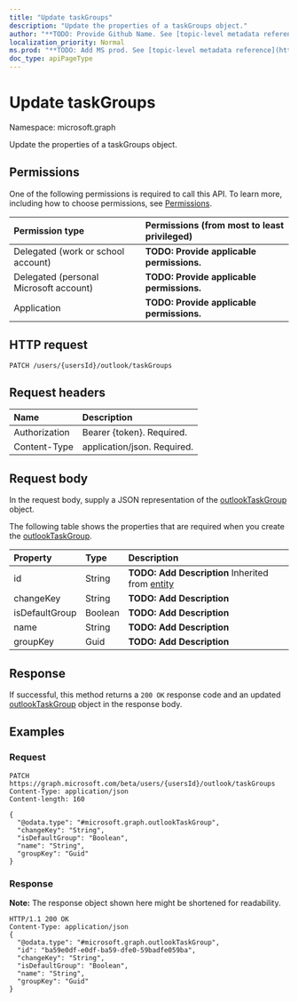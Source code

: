 ```yaml
---
title: "Update taskGroups"
description: "Update the properties of a taskGroups object."
author: "**TODO: Provide Github Name. See [topic-level metadata reference](https://msgo.azurewebsites.net/add/document/guidelines/metadata.html#topic-level-metadata)**"
localization_priority: Normal
ms.prod: "**TODO: Add MS prod. See [topic-level metadata reference](https://msgo.azurewebsites.net/add/document/guidelines/metadata.html#topic-level-metadata)**"
doc_type: apiPageType
---
```


# Update taskGroups
Namespace: microsoft.graph

Update the properties of a taskGroups object.

## Permissions
One of the following permissions is required to call this API. To learn more, including how to choose permissions, see [Permissions](/concepts/permissions-reference.md).

|Permission type|Permissions (from most to least privileged)|
|:---|:---|
|Delegated (work or school account)|**TODO: Provide applicable permissions.**|
|Delegated (personal Microsoft account)|**TODO: Provide applicable permissions.**|
|Application|**TODO: Provide applicable permissions.**|

## HTTP request

<!-- {
  "blockType": "ignored"
}
-->
``` http
PATCH /users/{usersId}/outlook/taskGroups
```

## Request headers
|Name|Description|
|:---|:---|
|Authorization|Bearer {token}. Required.|
|Content-Type|application/json. Required.|

## Request body
In the request body, supply a JSON representation of the [outlookTaskGroup](../resources/outlooktaskgroup.md) object.

The following table shows the properties that are required when you create the [outlookTaskGroup](../resources/outlooktaskgroup.md).

|Property|Type|Description|
|:---|:---|:---|
|id|String|**TODO: Add Description** Inherited from [entity](../resources/entity.md)|
|changeKey|String|**TODO: Add Description**|
|isDefaultGroup|Boolean|**TODO: Add Description**|
|name|String|**TODO: Add Description**|
|groupKey|Guid|**TODO: Add Description**|



## Response

If successful, this method returns a `200 OK` response code and an updated [outlookTaskGroup](../resources/outlooktaskgroup.md) object in the response body.

## Examples

### Request
<!-- {
  "blockType": "request",
  "name": "update_taskgroups"
}
-->
``` http
PATCH https://graph.microsoft.com/beta/users/{usersId}/outlook/taskGroups
Content-Type: application/json
Content-length: 160

{
  "@odata.type": "#microsoft.graph.outlookTaskGroup",
  "changeKey": "String",
  "isDefaultGroup": "Boolean",
  "name": "String",
  "groupKey": "Guid"
}
```


### Response
**Note:** The response object shown here might be shortened for readability.
<!-- {
  "blockType": "response",
  "truncated": true
}
-->
``` http
HTTP/1.1 200 OK
Content-Type: application/json
{
  "@odata.type": "#microsoft.graph.outlookTaskGroup",
  "id": "ba59e0df-e0df-ba59-dfe0-59badfe059ba",
  "changeKey": "String",
  "isDefaultGroup": "Boolean",
  "name": "String",
  "groupKey": "Guid"
}
```

